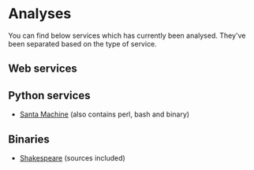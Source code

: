 # Analyses

You can find below services which has currently been analysed. They've been
separated based on the type of service.

## Web services

## Python services

* [Santa Machine](santamachine/README.md) (also contains perl, bash and binary)

## Binaries

* [Shakespeare](shakespeare/README.md) (sources included)
